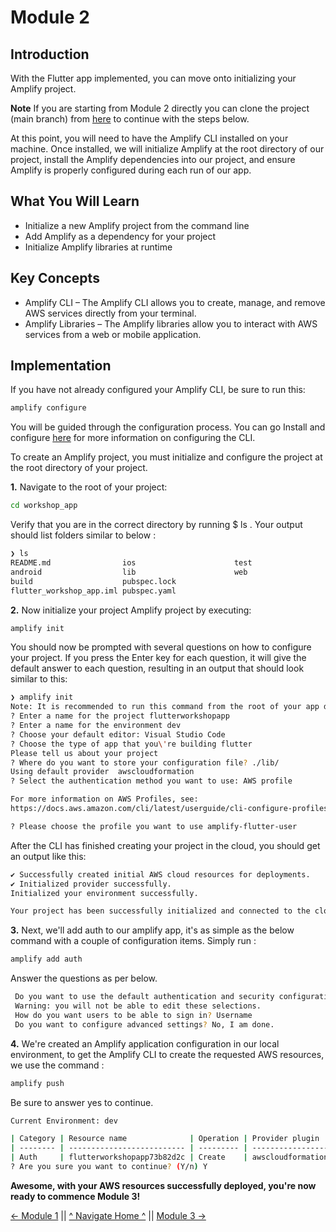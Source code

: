 # Module 2

## Introduction
With the Flutter app implemented, you can move onto initializing your Amplify project.

**Note** If you are starting from Module 2 directly you can clone the project (main branch) from [here](https://github.com/thecloudranger/amplify-flutter-sample) to continue with the steps below.

At this point, you will need to have the Amplify CLI installed on your machine. Once installed, we will initialize Amplify at the root directory of our project, install the Amplify dependencies into our project, and ensure Amplify is properly configured during each run of our app.

## What You Will Learn
* Initialize a new Amplify project from the command line
* Add Amplify as a dependency for your project
* Initialize Amplify libraries at runtime

## Key Concepts
* Amplify CLI – The Amplify CLI allows you to create, manage, and remove AWS services directly from your terminal.
* Amplify Libraries – The Amplify libraries allow you to interact with AWS services from a web or mobile application.

## Implementation

If you have not already configured your Amplify CLI, be sure to run this:
``` bash
amplify configure
```
You will be guided through the configuration process. You can go Install and configure [here](https://docs.amplify.aws/cli/start/install#option-2-follow-the-instructions) for more information on configuring the CLI.


To create an Amplify project, you must initialize and configure the project at the root directory of your project.

**1.** Navigate to the root of your project:

``` bash
cd workshop_app
```
Verify that you are in the correct directory by running $ ls . Your output should list folders similar to below :

``` bash
❯ ls
README.md                ios                      test
android                  lib                      web
build                    pubspec.lock
flutter_workshop_app.iml pubspec.yaml
```

**2.** Now initialize your project Amplify project by executing:
``` bash
amplify init
```
You should now be prompted with several questions on how to configure your project. If you press the Enter key for each question, it will give the default answer to each question, resulting in an output that should look similar to this:
``` bash
❯ amplify init
Note: It is recommended to run this command from the root of your app directory
? Enter a name for the project flutterworkshopapp
? Enter a name for the environment dev
? Choose your default editor: Visual Studio Code
? Choose the type of app that you\'re building flutter
Please tell us about your project
? Where do you want to store your configuration file? ./lib/
Using default provider  awscloudformation
? Select the authentication method you want to use: AWS profile

For more information on AWS Profiles, see:
https://docs.aws.amazon.com/cli/latest/userguide/cli-configure-profiles.html

? Please choose the profile you want to use amplify-flutter-user
```
After the CLI has finished creating your project in the cloud, you should get an output like this:
``` bash
✔ Successfully created initial AWS cloud resources for deployments.
✔ Initialized provider successfully.
Initialized your environment successfully.

Your project has been successfully initialized and connected to the cloud!
```

**3.** Next, we'll add auth to our amplify app, it's as simple as the below command with a couple of configuration items. Simply run :
``` bash
amplify add auth
```

Answer the questions as per below.
``` bash
 Do you want to use the default authentication and security configuration? Default configuration
 Warning: you will not be able to edit these selections. 
 How do you want users to be able to sign in? Username
 Do you want to configure advanced settings? No, I am done.
 ```

**4.** We're created an Amplify application configuration in our local environment, to get the Amplify CLI to create the requested AWS resources, we use the command :
``` bash
amplify push
```

Be sure to answer yes to continue.
``` bash
Current Environment: dev

| Category | Resource name              | Operation | Provider plugin   |
| -------- | -------------------------- | --------- | ----------------- |
| Auth     | flutterworkshopapp73b82d2c | Create    | awscloudformation |
? Are you sure you want to continue? (Y/n) Y
```

**Awesome, with your AWS resources successfully deployed, you're now ready to commence Module 3!**

[<- Module 1](../module1/README.md) || [^ Navigate Home ^](../README.md) ||  [Module 3 ->](../module3/README.md) 